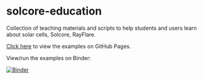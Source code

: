# solcore-education
Collection of teaching materials and scripts to help students and users learn about solar cells, 
Solcore, RayFlare.

[Click here](https://qpv-research-group.github.io/solcore-education/) to view the examples on GitHub Pages.

View/run the examples on Binder:

[![Binder](https://mybinder.org/badge_logo.svg)](https://mybinder.org/v2/gh/qpv-research-group/solcore-education/solcore-workshop?labpath=solcore-workshop%2Fnotebooks)

[comment]: # (Command to convert .ipynb to .py: jupyter nbconvert --output-dir='./solar-cell-simulation' ./solar-cell-simulation/notebooks/*.ipynb --to script
)